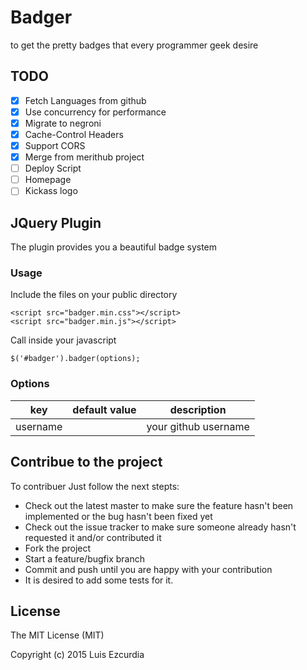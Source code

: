 # Badger

to get the pretty badges that every programmer geek desire

## TODO

- [x] Fetch Languages from github
- [x] Use concurrency for performance
- [x] Migrate to negroni
- [x] Cache-Control Headers
- [x] Support CORS
- [X] Merge from merithub project
- [ ] Deploy Script
- [ ] Homepage
- [ ] Kickass logo

## JQuery Plugin

The plugin provides you a beautiful badge system

### Usage

Include the files on your public directory

    <script src="badger.min.css"></script>
    <script src="badger.min.js"></script>

Call inside your javascript

    $('#badger').badger(options);

### Options

|      key     | default value | description          |
| ------------ |:-------------:|:--------------------:|
| username     |               | your github username |


## Contribue to the project

To contribuer Just follow the next stepts:

* Check out the latest master to make sure the feature hasn't been implemented or the bug hasn't been fixed yet
* Check out the issue tracker to make sure someone already hasn't requested it and/or contributed it
* Fork the project
* Start a feature/bugfix branch
* Commit and push until you are happy with your contribution
* It is desired to add some tests for it.

## License

The MIT License (MIT)

Copyright (c) 2015 Luis Ezcurdia
